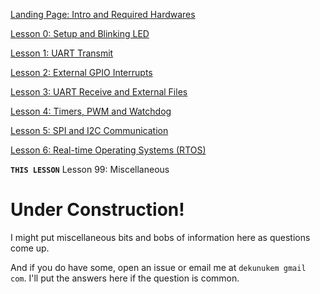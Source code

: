[Landing Page: Intro and Required Hardwares](../README.md)

[Lesson 0: Setup and Blinking LED](../lesson0_intro_blinkLED/README.md)

[Lesson 1: UART Transmit](../lesson1_serial_helloworld/README.md)

[Lesson 2: External GPIO Interrupts](../lesson2_external_interrupt/README.md)

[Lesson 3: UART Receive and External Files](../lesson3_serial_recv_interrupt)

[Lesson 4: Timers, PWM and Watchdog](../lesson4_timers_and_pwm/README.md)

[Lesson 5: SPI and I2C Communication](../lesson5_spi_i2c/README.md)

[Lesson 6: Real-time Operating Systems (RTOS)](../lesson6_rtos/README.md)

**`THIS LESSON`** Lesson 99: Miscellaneous

# Under Construction!

I might put miscellaneous bits and bobs of information here as questions come up.

And if you do have some, open an issue or email me at `dekunukem gmail com`. I'll put the answers here if the question is common.